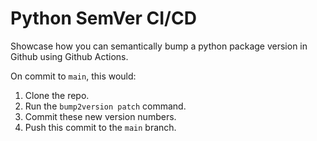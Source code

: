 # Python SemVer CI/CD

Showcase how you can semantically bump a python package version in Github using
Github Actions.

On commit to `main`, this would:

1. Clone the repo.
2. Run the `bump2version patch` command.
3. Commit these new version numbers.
4. Push this commit to the `main` branch.